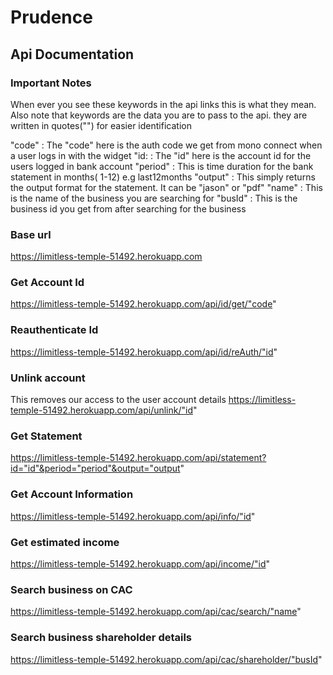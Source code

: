 # Prudence


## Api Documentation

### Important Notes
When ever you see these keywords in the api links this is what they mean. Also note that keywords are the data you are to pass to the api. they are written in quotes("") for easier identification

"code" : The "code" here is the auth code we get from mono connect when a user logs in with the widget
"id: : The "id" here is the account id for the users logged in bank account
"period" : This is time duration for the bank statement in months( 1-12) e.g last12months
"output" : This simply returns the output format for the statement. It can be "jason" or "pdf"
"name" :  This is the name of the business you are searching for
"busId" : This is the business id you get from after searching for the business

### Base url 
https://limitless-temple-51492.herokuapp.com


### Get Account Id 
https://limitless-temple-51492.herokuapp.com/api/id/get/"code"



### Reauthenticate Id
https://limitless-temple-51492.herokuapp.com/api/id/reAuth/"id"


### Unlink account
This removes our access to the user account details
https://limitless-temple-51492.herokuapp.com/api/unlink/"id"

### Get Statement
https://limitless-temple-51492.herokuapp.com/api/statement?id="id"&period="period"&output="output"

### Get Account Information
https://limitless-temple-51492.herokuapp.com/api/info/"id"

### Get estimated income
https://limitless-temple-51492.herokuapp.com/api/income/"id"

### Search business on CAC
https://limitless-temple-51492.herokuapp.com/api/cac/search/"name"

### Search business shareholder details
https://limitless-temple-51492.herokuapp.com/api/cac/shareholder/"busId"













